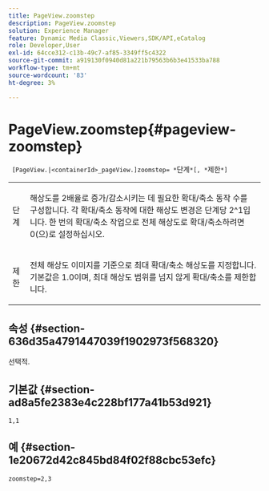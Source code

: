 ```yaml
---
title: PageView.zoomstep
description: PageView.zoomstep
solution: Experience Manager
feature: Dynamic Media Classic,Viewers,SDK/API,eCatalog
role: Developer,User
exl-id: 64cce312-c13b-49c7-af85-3349ff5c4322
source-git-commit: a919130f0940d81a221b79563b6b3e41533ba788
workflow-type: tm+mt
source-wordcount: '83'
ht-degree: 3%

---
```


# PageView.zoomstep{#pageview-zoomstep}

` [PageView.|<containerId>_pageView.]zoomstep= *`단계`*[, *`제한`*]`

<table id="table_82C9252157DB41B5B98505855975D2F5"> 
 <tbody> 
  <tr> 
   <td colname="col1"> <p> <span class="codeph"><span class="varname">단계</span></span> </p> </td> 
   <td colname="col2"> <p> 해상도를 2배율로 증가/감소시키는 데 필요한 확대/축소 동작 수를 구성합니다. 각 확대/축소 동작에 대한 해상도 변경은 단계당 2^1입니다. 한 번의 확대/축소 작업으로 전체 해상도로 확대/축소하려면 <span class="codeph"> 0</span>(으)로 설정하십시오. </p> </td> 
  </tr> 
  <tr> 
   <td colname="col1"> <p><span class="codeph"><span class="varname"> 제한</span></span> </p> </td> 
   <td colname="col2"> <p> 전체 해상도 이미지를 기준으로 최대 확대/축소 해상도를 지정합니다. 기본값은 <span class="codeph"> 1.0</span>이며, 최대 해상도 범위를 넘지 않게 확대/축소를 제한합니다. </p> </td> 
  </tr> 
 </tbody> 
</table>

## 속성 {#section-636d35a4791447039f1902973f568320}

선택적.

## 기본값 {#section-ad8a5fe2383e4c228bf177a41b53d921}

`1,1`

## 예 {#section-1e20672d42c845bd84f02f88cbc53efc}

`zoomstep=2,3`
